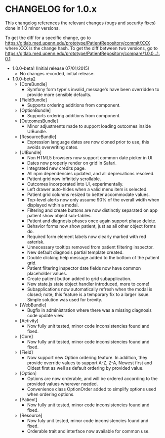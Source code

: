 CHANGELOG for 1.0.x
===================

This changelog references the relevant changes (bugs and security fixes) done in 1.0 minor versions.

To get the diff for a specific change, go to https://gitlab.med.upenn.edu/prototype/PatientRepository/commit/XXX where XXX is the change hash. To get the diff between two versions, go to https://gitlab.med.upenn.edu/prototype/PatientRepository/compare/1.0.0...1.0.1

* 1.0.0-beta1 (Initial release 07/01/2015)
    - No changes recorded, initial release.
* 1.0.0-beta2
    - [CoreBundle]
        + Symfony form type's invalid_message's have been overridden to provide more sensible defaults.
    - [FieldBundle]
        + Supports ordering additions from component.
    - [OptionBundle]
        + Supports ordering additions from component.
    - [OutcomesBundle]
        + Minor adjustments made to support loading outcomes inside UIBundle.
    - [ResourceBundle]
        + Expression language dates are now cloned prior to use, this avoids overwriting dates.
    - [UIBundle]
        + Non HTML5 browsers now support common date picker in UI.
        + Dates now properly render on grid in Safari.
        + Integrated new credits page.
        + All npm dependencies updated, and all deprecations resolved.
        + Patient grid now infinitely scrollable.
        + Outcomes incorporated into UI, experimentally.
        + Left drawer auto-hides when a valid menu item is selected.
        + Patient grid columns resized to better accommodate values.
        + Top-level alerts now only assume 90% of the overall width when displayed within a modal.
        + Filtering and create buttons are now distinctly separated on app patient show object sub-tables.
        + Patient and diagnosis phases once again support phase delete.
        + Behavior forms now show patient, just as all other object forms do.
        + Required form element labels now clearly marked with red asterisk.
        + Unnecessary tooltips removed from patient filtering inspector.
        + New default diagnosis partial template created.
        + Double clicking help message added to the bottom of the patient grid.
        + Patient filtering inspector date fields now have common placeholder values.
        + Create patient button added to grid subapplication.
        + New state.js state object handler introduced, more to come!
        + Subapplications now automatically refresh when the modal is closed; note, this feature is a temporary fix to a larger issue. Simple solution was used for brevity.
    - [WebBundle]
        + Bugfix in administration where there was a missing diagnosis code update view.
    - [Activity]
        + Now fully unit tested, minor code inconsistencies found and fixed.
    - [Core]
        + Now fully unit tested, minor code inconsistencies found and fixed.
    - [Field]
        + Now support new Option ordering feature. In addition, they provide override values to support A-Z, Z-A, Newest first and Oldest first as well as default ordering by provided value.
    - [Option]
        + Options are now orderable, and will be ordered according to the provided values wherever needed.
        + Convenience class OptionOrder added to simplify options used when ordering options.
    - [Patient]
        + Now fully unit tested, minor code inconsistencies found and fixed.
    - [Resource]
        + Now fuly unit tested, minor code inconsistencies found and fixed.
        + Orderable trait and interface now available for common use.